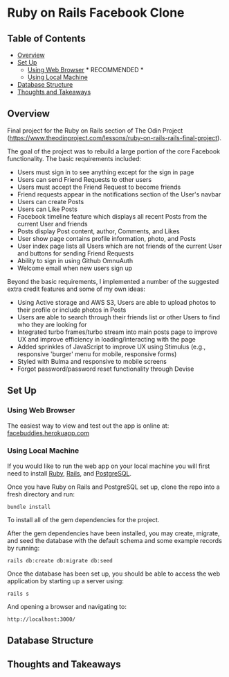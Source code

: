 # Ruby on Rails Facebook Clone 

## Table of Contents
- [Overview](#overview)
- [Set Up](#set-up)
   - [Using Web Browser](#using-web-browser) * RECOMMENDED *
   - [Using Local Machine](#using-local-machine)
- [Database Structure](#database-structure)
- [Thoughts and Takeaways](#thoughts-and-takeaways)

## Overview

Final project for the Ruby on Rails section of The Odin Project (https://www.theodinproject.com/lessons/ruby-on-rails-rails-final-project). 

The goal of the project was to rebuild a large portion of the core Facebook functionality. The basic requirements included:
- Users must sign in to see anything except for the sign in page
- Users can send Friend Requests to other users
- Users must accept the Friend Request to become friends
- Friend requests appear in the notifications section of the User's navbar
- Users can create Posts
- Users can Like Posts
- Facebook timeline feature which displays all recent Posts from the current User and friends
- Posts display Post content, author, Comments, and Likes
- User show page contains profile information, photo, and Posts
- User index page lists all Users which are not friends of the current User and buttons for sending Friend Requests
- Ability to sign in using Github OmnuAuth
- Welcome email when new users sign up

Beyond the basic requirements, I implemented a number of the suggested extra credit features and some of my own ideas:
- Using Active storage and AWS S3, Users are able to upload photos to their profile or include photos in Posts
- Users are able to search through their friends list or other Users to find who they are looking for
- Integrated turbo frames/turbo stream into main posts page to improve UX and improve efficiency in loading/interacting with the page
- Added sprinkles of JavaScript to improve UX using Stimulus (e.g., responsive 'burger' menu for mobile, responsive forms)
- Styled with Bulma and responsive to mobile screens
- Forgot password/password reset functionality through Devise

## Set Up
### Using Web Browser
The easiest way to view and test out the app is online at: [facebuddies.herokuapp.com](https://facebuddies.herokuapp.com/)

### Using Local Machine
If you would like to run the web app on your local machine you will first need to install [Ruby](https://guides.rubyonrails.org/v5.0/getting_started.html), [Rails](https://guides.rubyonrails.org/v5.0/getting_started.html), and [PostgreSQL](https://medium.com/geekculture/postgresql-rails-and-macos-16248ddcc8ba).

Once you have Ruby on Rails and PostgreSQL set up, clone the repo into a fresh directory and run:

```bundle install```

To install all of the gem dependencies for the project.

After the gem dependencies have been installed, you may create, migrate, and seed the database with the default schema and some example records by running:

```rails db:create db:migrate db:seed```

Once the database has been set up, you should be able to access the web application by starting up a server using:

```rails s```

And opening a browser and navigating to:

```http://localhost:3000/```

## Database Structure



## Thoughts and Takeaways


